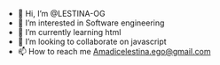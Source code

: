 - 👋 Hi, I’m @LESTINA-OG
- 👀 I’m interested in Software engineering
- 🌱 I’m currently learning html
- 💞️ I’m looking to collaborate on javascript
- 📫 How to reach me Amadicelestina.ego@gmail.com

<!---
LESTINA-OG/LESTINA-OG is a ✨ special ✨ repository because its `README.md` (this file) appears on your GitHub profile.
You can click the Preview link to take a look at your changes.
--->
